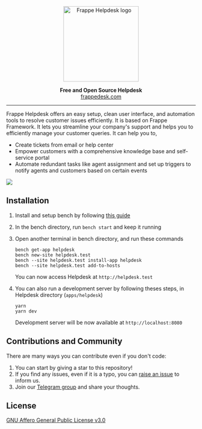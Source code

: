 <div align="center" markdown="1">
<img src="./logo.png" alt="Frappe Helpdesk logo" width="200"/>

**Free and Open Source Helpdesk** </br>
[frappedesk.com](https://frappedesk.com)
</div>

---

Frappe Helpdesk offers an easy setup, clean user interface, and automation tools to resolve customer issues efficiently. It is based on Frappe Framework. It lets you streamline your company's support and helps you to efficiently manage your customer queries. It can help you to,

-   Create tickets from email or help center
-   Empower customers with a comprehensive knowledge base and self-service portal
-   Automate redundant tasks like agent assignment and set up triggers to notify agents and customers based on certain events

<img src="https://user-images.githubusercontent.com/46772424/180410739-a64b8b65-43b4-4ec8-8a87-1f5e97f355e0.png" width=" ">

## Installation

1. Install and setup bench by following [this guide](https://frappeframework.com/docs/user/en/installation)
2. In the bench directory, run `bench start` and keep it running
3. Open another terminal in bench directory, and run these commands

	```
	bench get-app helpdesk
	bench new-site helpdesk.test
	bench --site helpdesk.test install-app helpdesk
	bench --site helpdesk.test add-to-hosts
	```
	
	You can now access Helpdesk at `http://helpdesk.test`
5. You can also run a development server by following theses steps, in Helpdesk
   directory (`apps/helpdesk`)

   ```
   yarn
   yarn dev
   ```

   Development server will be now available at `http://localhost:8080`

## Contributions and Community

There are many ways you can contribute even if you don't code:

1. You can start by giving a star to this repository!
2. If you find any issues, even if it is a typo, you can [raise an issue](https://github.com/frappe/desk/issues/new) to inform us.
3. Join our [Telegram group](https://t.me/frappedesk) and share your thoughts.

## License

[GNU Affero General Public License v3.0](/licence.md)

